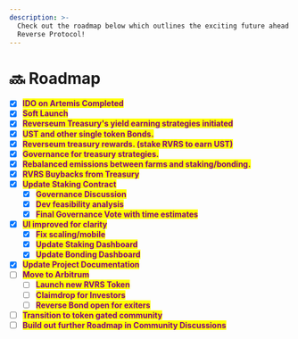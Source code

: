 ```yaml
---
description: >-
  Check out the roadmap below which outlines the exciting future ahead of
  Reverse Protocol!
---
```


# 🔜 Roadmap

* [x] <mark style="color:purple;">**IDO on Artemis Completed**</mark>
* [x] <mark style="color:purple;">**Soft Launch**</mark>
* [x] <mark style="color:purple;">**Reverseum Treasury's yield earning strategies initiated**</mark>
* [x] <mark style="color:purple;">**UST and other single token Bonds.**</mark>
* [x] <mark style="color:purple;">**Reverseum treasury rewards. (stake RVRS to earn UST)**</mark>
* [x] <mark style="color:purple;">**Governance for treasury strategies.**</mark>
* [x] <mark style="color:purple;">**Rebalanced emissions between farms and staking/bonding.**</mark>
* [x] <mark style="color:purple;">**RVRS Buybacks from Treasury**</mark>
* [x] <mark style="color:purple;">**Update Staking Contract**</mark>
  * [x] <mark style="color:purple;">**Governance Discussion**</mark>
  * [x] <mark style="color:purple;">**Dev feasibility analysis**</mark>
  * [x] <mark style="color:purple;">**Final Governance Vote with time estimates**</mark>
* [x] <mark style="color:purple;">**UI improved for clarity**</mark>
  * [x] <mark style="color:purple;">**Fix scaling/mobile**</mark>
  * [x] <mark style="color:purple;">**Update Staking Dashboard**</mark>
  * [x] <mark style="color:purple;">**Update Bonding Dashboard**</mark>
* [x] <mark style="color:purple;">**Update Project Documentation**</mark>
* [ ] <mark style="color:purple;">**Move to Arbitrum**</mark>
  * [ ] <mark style="color:purple;">**Launch new RVRS Token**</mark>
  * [ ] <mark style="color:purple;">**Claimdrop for Investors**</mark>
  * [ ] <mark style="color:purple;">**Reverse Bond open for exiters**</mark>
* [ ] <mark style="color:purple;">**Transition to token gated community**</mark>
* [ ] <mark style="color:purple;">**Build out further Roadmap in Community Discussions**</mark>
